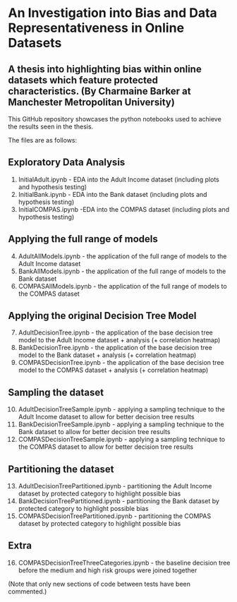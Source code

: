 # An Investigation into Bias and Data Representativeness in Online Datasets
A thesis into highlighting bias within online datasets which feature protected characteristics.
(By Charmaine Barker at Manchester Metropolitan University)
---
This GitHub repository showcases the python notebooks used to achieve the results seen in the thesis.

The files are as follows:

## Exploratory Data Analysis
1. InitialAdult.ipynb - EDA into the Adult Income dataset (including plots and hypothesis testing)
2. InitialBank.ipynb - EDA into the Bank dataset (including plots and hypothesis testing)
3. InitialCOMPAS.ipynb -EDA into the COMPAS dataset (including plots and hypothesis testing)

## Applying the full range of models
4. AdultAllModels.ipynb - the application of the full range of models to the Adult Income dataset
5. BankAllModels.ipynb - the application of the full range of models to the Bank dataset
6. COMPASAllModels.ipynb - the application of the full range of models to the COMPAS dataset

## Applying the original Decision Tree Model
7. AdultDecisionTree.ipynb - the application of the base decision tree model to the Adult Income dataset + analysis (+ correlation heatmap)
8. BankDecisionTree.ipynb - the application of the base decision tree model to the Bank dataset + analysis (+ correlation heatmap)
9. COMPASDecisionTree.ipynb - the application of the base decision tree model to the COMPAS dataset + analysis (+ correlation heatmap)

## Sampling the dataset
10. AdultDecisionTreeSample.ipynb - applying a sampling technique to the Adult Income dataset to allow for better decision tree results
11. BankDecisionTreeSample.ipynb - applying a sampling technique to the Bank dataset to allow for better decision tree results
12. COMPASDecisionTreeSample.ipynb - applying a sampling technique to the COMPAS dataset to allow for better decision tree results

## Partitioning the dataset
13. AdultDecisionTreePartitioned.ipynb - partitioning the Adult Income dataset by protected category to highlight possible bias
14. BankDecisionTreePartitioned.ipynb - partitioning the Bank dataset by protected category to highlight possible bias
15. COMPASDecisionTreePartitioned.ipynb - partitioning the COMPAS dataset by protected category to highlight possible bias

## Extra
16. COMPASDecisionTreeThreeCategories.ipynb - the baseline decision tree before the medium and high risk groups were joined together

(Note that only new sections of code between tests have been commented.)
